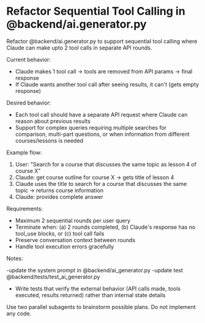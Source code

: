 # Refactor Sequential Tool Calling in @backend/ai.generator.py

Refactor @backend/ai.generator.py to support sequential tool calling where Claude can make upto 2 tool calls in separate API rounds.

Current behavior:

- Claude makes 1 tool call -> tools are removed from API params -> final response
- If Claude wants another tool call after seeing results, it can't (gets empty response)

Desired behavior:

- Each tool call should have a separate API request where Claude can reason about previous results
- Support for complex queries requiring multiple searches for comparison, multi-part questions, or when information from different courses/lessons is needed

Example flow:

1. User: "Search for a course that discusses the same topic as lesson 4 of course X"
2. Claude: get course outline for course X -> gets title of lesson 4
3. Claude uses the title to search for a course that discusses the same topic -> returns course information
4. Claude: provides complete answer

Requirements:

- Maximum 2 sequential rounds per user query
- Terminate when: (a) 2 rounds completed, (b) Claude's response has no tool_use blocks, or (c) tool call fails
- Preserve conversation context between rounds
- Handle tool execution errors gracefully

Notes:

-update the system prompt in @backend/ai_generator.py
-update test @backend/tests/test_ai_generator.py

- Write tests that verify the external behavior (API calls made, tools executed, results returned) rather than internal state details

Use two parallel subagents to brainstorm possible plans. Do not implement any code.
